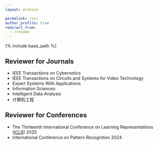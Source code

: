 ```yaml
---
layout: archive

permalink: /cv/
author_profile: true
redirect_from:
  - /resume
---
```


{% include base_path %}
## Reviewer for Journals

- IEEE Transactions on Cybernetics
- IEEE Transactions on Circuits and Systems for Video Technology
- Expert Systems With Applications
- Information Sciences
- Intelligent Data Analysis
- 计算机工程

## Reviewer for Conferences
- The Thirteenth International Conference on Learning Representations ([ICLR](https://iclr.cc/Conferences/2025)) 2025
- International Conference on Pattern Recognition 2024
